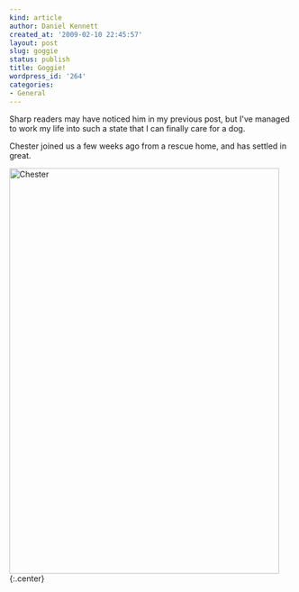 ```yaml
---
kind: article
author: Daniel Kennett
created_at: '2009-02-10 22:45:57'
layout: post
slug: goggie
status: publish
title: Goggie!
wordpress_id: '264'
categories:
- General
---
```


Sharp readers may have noticed him in my previous post, but I've managed to work my life into such a state that I can finally care for a dog.

Chester joined us a few weeks ago from a rescue home, and has settled in great.

<img src="/pictures/for_posts/2009/02/img_4465.jpg" alt="Chester" title="Chester" width="479" height="720" class="aligncenter size-full wp-image-265" />
{:.center}

